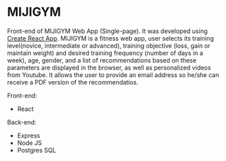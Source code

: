 # MIJIGYM
Front-end of MIJIGYM Web App (Single-page). It was developed using [Create React App](https://github.com/facebook/create-react-app).
MIJIGYM is a fitness web app, user selects its training level(novice, intermediate or advanced), training objective (loss, gain or maintain weight) and desired training frequency (number of days in a week), age, gender, and a list of recommendations based on these parameters are displayed in the browser, as well as personalized videos from Youtube. It allows the user to provide an email address so he/she can receive a PDF version of the recommendatios.

Front-end:
* React

Back-end:
* Express
* Node JS
* Postgres SQL
